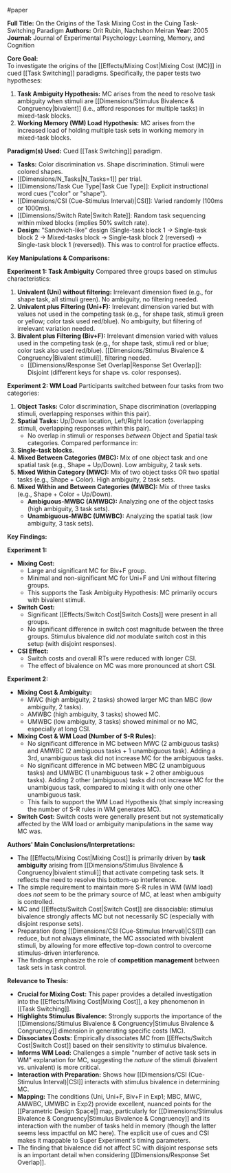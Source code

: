 #paper

**Full Title:** On the Origins of the Task Mixing Cost in the Cuing Task-Switching Paradigm
**Authors:** Orit Rubin, Nachshon Meiran
**Year:** 2005
**Journal:** Journal of Experimental Psychology: Learning, Memory, and Cognition

**Core Goal:**  
To investigate the origins of the [[Effects/Mixing Cost|Mixing Cost (MC)]] in cued [[Task Switching]] paradigms. Specifically, the paper tests two hypotheses:
1.  **Task Ambiguity Hypothesis:** MC arises from the need to resolve task ambiguity when stimuli are [[Dimensions/Stimulus Bivalence & Congruency|bivalent]] (i.e., afford responses for multiple tasks) in mixed-task blocks.
2.  **Working Memory (WM) Load Hypothesis:** MC arises from the increased load of holding multiple task sets in working memory in mixed-task blocks.

**Paradigm(s) Used:**
Cued [[Task Switching]] paradigm.
-   **Tasks:** Color discrimination vs. Shape discrimination. Stimuli were colored shapes.
-   [[Dimensions/N_Tasks|N_Tasks=1]] per trial.
-   [[Dimensions/Task Cue Type|Task Cue Type]]: Explicit instructional word cues ("color" or "shape").
-   [[Dimensions/CSI (Cue-Stimulus Interval)|CSI]]: Varied randomly (100ms or 1000ms).
-   [[Dimensions/Switch Rate|Switch Rate]]: Random task sequencing within mixed blocks (implies 50% switch rate).
-   **Design:** "Sandwich-like" design (Single-task block 1 -> Single-task block 2 -> Mixed-tasks block -> Single-task block 2 (reversed) -> Single-task block 1 (reversed)). This was to control for practice effects.

**Key Manipulations & Comparisons:**

**Experiment 1: Task Ambiguity**
Compared three groups based on stimulus characteristics:
1.  **Univalent (Uni) without filtering:** Irrelevant dimension fixed (e.g., for shape task, all stimuli green). No ambiguity, no filtering needed.
2.  **Univalent plus Filtering (Uni+F):** Irrelevant dimension varied but with values not used in the competing task (e.g., for shape task, stimuli green or yellow; color task used red/blue). No ambiguity, but filtering of irrelevant variation needed.
3.  **Bivalent plus Filtering (Biv+F):** Irrelevant dimension varied with values used in the competing task (e.g., for shape task, stimuli red or blue; color task also used red/blue). [[Dimensions/Stimulus Bivalence & Congruency|Bivalent stimuli]], filtering needed.
    - [[Dimensions/Response Set Overlap|Response Set Overlap]]: Disjoint (different keys for shape vs. color responses).

**Experiment 2: WM Load**
Participants switched between four tasks from two categories:
1.  **Object Tasks:** Color discrimination, Shape discrimination (overlapping stimuli, overlapping responses within this pair).
2.  **Spatial Tasks:** Up/Down location, Left/Right location (overlapping stimuli, overlapping responses within this pair).
    - No overlap in stimuli or responses *between* Object and Spatial task categories.
Compared performance in:
3.  **Single-task blocks.**
4.  **Mixed Between Categories (MBC):** Mix of one object task and one spatial task (e.g., Shape + Up/Down). Low ambiguity, 2 task sets.
5.  **Mixed Within Category (MWC):** Mix of two object tasks OR two spatial tasks (e.g., Shape + Color). High ambiguity, 2 task sets.
6.  **Mixed Within and Between Categories (MWBC):** Mix of three tasks (e.g., Shape + Color + Up/Down).
    -   **Ambiguous-MWBC (AMWBC):** Analyzing one of the object tasks (high ambiguity, 3 task sets).
    -   **Unambiguous-MWBC (UMWBC):** Analyzing the spatial task (low ambiguity, 3 task sets).

**Key Findings:**

**Experiment 1:**
-   **Mixing Cost:**
    -   Large and significant MC for Biv+F group.
    -   Minimal and non-significant MC for Uni+F and Uni without filtering groups.
    -   This supports the Task Ambiguity Hypothesis: MC primarily occurs with bivalent stimuli.
-   **Switch Cost:**
    -   Significant [[Effects/Switch Cost|Switch Costs]] were present in all groups.
    -   No significant difference in switch cost magnitude between the three groups. Stimulus bivalence did *not* modulate switch cost in this setup (with disjoint responses).
-   **CSI Effect:**
    -   Switch costs and overall RTs were reduced with longer CSI.
    -   The effect of bivalence on MC was more pronounced at short CSI.

**Experiment 2:**
-   **Mixing Cost & Ambiguity:**
    -   MWC (high ambiguity, 2 tasks) showed larger MC than MBC (low ambiguity, 2 tasks).
    -   AMWBC (high ambiguity, 3 tasks) showed MC.
    -   UMWBC (low ambiguity, 3 tasks) showed minimal or no MC, especially at long CSI.
-   **Mixing Cost & WM Load (Number of S-R Rules):**
    -   No significant difference in MC between MWC (2 ambiguous tasks) and AMWBC (2 ambiguous tasks + 1 unambiguous task). Adding a 3rd, unambiguous task did not increase MC for the ambiguous tasks.
    -   No significant difference in MC between MBC (2 unambiguous tasks) and UMWBC (1 unambiguous task + 2 other ambiguous tasks). Adding 2 other (ambiguous) tasks did not increase MC for the unambiguous task, compared to mixing it with only one other unambiguous task.
    -   This fails to support the WM Load Hypothesis (that simply increasing the number of S-R rules in WM generates MC).
-   **Switch Cost:** Switch costs were generally present but not systematically affected by the WM load or ambiguity manipulations in the same way MC was.

**Authors' Main Conclusions/Interpretations:**

-   The [[Effects/Mixing Cost|Mixing Cost]] is primarily driven by **task ambiguity** arising from [[Dimensions/Stimulus Bivalence & Congruency|bivalent stimuli]] that activate competing task sets. It reflects the need to resolve this bottom-up interference.
-   The simple requirement to maintain more S-R rules in WM (WM load) does *not* seem to be the primary source of MC, at least when ambiguity is controlled.
-   MC and [[Effects/Switch Cost|Switch Cost]] are dissociable: stimulus bivalence strongly affects MC but not necessarily SC (especially with disjoint response sets).
-   Preparation (long [[Dimensions/CSI (Cue-Stimulus Interval)|CSI]]) can reduce, but not always eliminate, the MC associated with bivalent stimuli, by allowing for more effective top-down control to overcome stimulus-driven interference.
-   The findings emphasize the role of **competition management** between task sets in task control.

**Relevance to Thesis:**

-   **Crucial for Mixing Cost:** This paper provides a detailed investigation into the [[Effects/Mixing Cost|Mixing Cost]], a key phenomenon in [[Task Switching]].
-   **Highlights Stimulus Bivalence:** Strongly supports the importance of the [[Dimensions/Stimulus Bivalence & Congruency|Stimulus Bivalence & Congruency]] dimension in generating specific costs (MC).
-   **Dissociates Costs:** Empirically dissociates MC from [[Effects/Switch Cost|Switch Cost]] based on their sensitivity to stimulus bivalence.
-   **Informs WM Load:** Challenges a simple "number of active task sets in WM" explanation for MC, suggesting the *nature* of the stimuli (bivalent vs. univalent) is more critical.
-   **Interaction with Preparation:** Shows how [[Dimensions/CSI (Cue-Stimulus Interval)|CSI]] interacts with stimulus bivalence in determining MC.
-   **Mapping:** The conditions (Uni, Uni+F, Biv+F in Exp1; MBC, MWC, AMWBC, UMWBC in Exp2) provide excellent, nuanced points for the [[Parametric Design Space]] map, particularly for [[Dimensions/Stimulus Bivalence & Congruency|Stimulus Bivalence & Congruency]] and its interaction with the number of tasks held in memory (though the latter seems less impactful on MC here). The explicit use of cues and CSI makes it mappable to Super Experiment's timing parameters.
-   The finding that bivalence did not affect SC with disjoint response sets is an important detail when considering [[Dimensions/Response Set Overlap]].